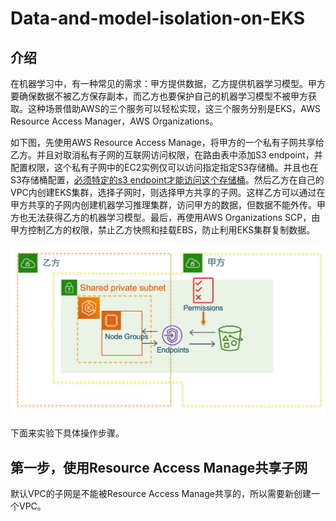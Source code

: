 # Data-and-model-isolation-on-EKS
## 介绍
在机器学习中，有一种常见的需求：甲方提供数据，乙方提供机器学习模型。甲方要确保数据不被乙方保存副本，而乙方也要保护自己的机器学习模型不被甲方获取。这种场景借助AWS的三个服务可以轻松实现，这三个服务分别是EKS，AWS Resource Access Manager，AWS Organizations。

如下图，先使用AWS Resource Access Manage，将甲方的一个私有子网共享给乙方。并且对取消私有子网的互联网访问权限，在路由表中添加S3 endpoint，并配置权限，这个私有子网中的EC2实例仅可以访问指定指定S3存储桶。并且也在S3存储桶配置，[必须特定的s3 endpoint才能访问这个存储桶](https://aws.amazon.com/cn/premiumsupport/knowledge-center/block-s3-traffic-vpc-ip/)。然后乙方在自己的VPC内创建EKS集群，选择子网时，则选择甲方共享的子网。这样乙方可以通过在甲方共享的子网内创建机器学习推理集群，访问甲方的数据，但数据不能外传。甲方也无法获得乙方的机器学习模型。最后，再使用AWS Organizations SCP，由甲方控制乙方的权限，禁止乙方快照和挂载EBS，防止利用EKS集群复制数据。

![image](arch.png)

下面来实验下具体操作步骤。

## 第一步，使用Resource Access Manage共享子网

默认VPC的子网是不能被Resource Access Manage共享的，所以需要新创建一个VPC。



